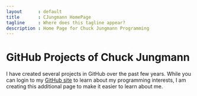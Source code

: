```yaml
---
layout      : default
title       : CJungmann HomePage
tagline     : Where does this tagline appear?
description : Home Page for Chuck Jungmann Programming
---
```


# GitHub Projects of Chuck Jungmann

I have created several projects in GitHub over the past few years.
While you can login to my [GitHub site](https://github.com/cjungmann)
to learn about my programming interests, I am creating this additional
page to make it easier to learn about me.


